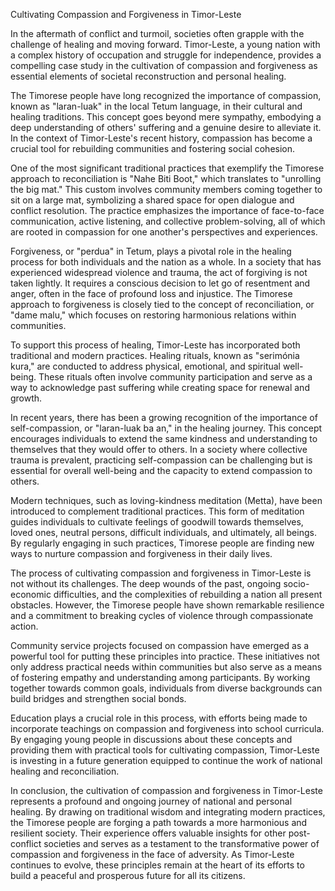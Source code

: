 Cultivating Compassion and Forgiveness in Timor-Leste

In the aftermath of conflict and turmoil, societies often grapple with the challenge of healing and moving forward. Timor-Leste, a young nation with a complex history of occupation and struggle for independence, provides a compelling case study in the cultivation of compassion and forgiveness as essential elements of societal reconstruction and personal healing.

The Timorese people have long recognized the importance of compassion, known as "laran-luak" in the local Tetum language, in their cultural and healing traditions. This concept goes beyond mere sympathy, embodying a deep understanding of others' suffering and a genuine desire to alleviate it. In the context of Timor-Leste's recent history, compassion has become a crucial tool for rebuilding communities and fostering social cohesion.

One of the most significant traditional practices that exemplify the Timorese approach to reconciliation is "Nahe Biti Boot," which translates to "unrolling the big mat." This custom involves community members coming together to sit on a large mat, symbolizing a shared space for open dialogue and conflict resolution. The practice emphasizes the importance of face-to-face communication, active listening, and collective problem-solving, all of which are rooted in compassion for one another's perspectives and experiences.

Forgiveness, or "perdua" in Tetum, plays a pivotal role in the healing process for both individuals and the nation as a whole. In a society that has experienced widespread violence and trauma, the act of forgiving is not taken lightly. It requires a conscious decision to let go of resentment and anger, often in the face of profound loss and injustice. The Timorese approach to forgiveness is closely tied to the concept of reconciliation, or "dame malu," which focuses on restoring harmonious relations within communities.

To support this process of healing, Timor-Leste has incorporated both traditional and modern practices. Healing rituals, known as "serimónia kura," are conducted to address physical, emotional, and spiritual well-being. These rituals often involve community participation and serve as a way to acknowledge past suffering while creating space for renewal and growth.

In recent years, there has been a growing recognition of the importance of self-compassion, or "laran-luak ba an," in the healing journey. This concept encourages individuals to extend the same kindness and understanding to themselves that they would offer to others. In a society where collective trauma is prevalent, practicing self-compassion can be challenging but is essential for overall well-being and the capacity to extend compassion to others.

Modern techniques, such as loving-kindness meditation (Metta), have been introduced to complement traditional practices. This form of meditation guides individuals to cultivate feelings of goodwill towards themselves, loved ones, neutral persons, difficult individuals, and ultimately, all beings. By regularly engaging in such practices, Timorese people are finding new ways to nurture compassion and forgiveness in their daily lives.

The process of cultivating compassion and forgiveness in Timor-Leste is not without its challenges. The deep wounds of the past, ongoing socio-economic difficulties, and the complexities of rebuilding a nation all present obstacles. However, the Timorese people have shown remarkable resilience and a commitment to breaking cycles of violence through compassionate action.

Community service projects focused on compassion have emerged as a powerful tool for putting these principles into practice. These initiatives not only address practical needs within communities but also serve as a means of fostering empathy and understanding among participants. By working together towards common goals, individuals from diverse backgrounds can build bridges and strengthen social bonds.

Education plays a crucial role in this process, with efforts being made to incorporate teachings on compassion and forgiveness into school curricula. By engaging young people in discussions about these concepts and providing them with practical tools for cultivating compassion, Timor-Leste is investing in a future generation equipped to continue the work of national healing and reconciliation.

In conclusion, the cultivation of compassion and forgiveness in Timor-Leste represents a profound and ongoing journey of national and personal healing. By drawing on traditional wisdom and integrating modern practices, the Timorese people are forging a path towards a more harmonious and resilient society. Their experience offers valuable insights for other post-conflict societies and serves as a testament to the transformative power of compassion and forgiveness in the face of adversity. As Timor-Leste continues to evolve, these principles remain at the heart of its efforts to build a peaceful and prosperous future for all its citizens.